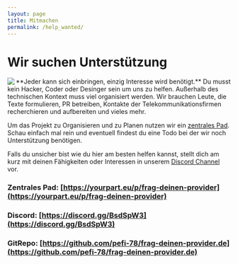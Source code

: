 ```yaml
---
layout: page
title: Mitmachen
permalink: /help_wanted/
---
```


# Wir suchen Unterstützung 
<img align="left" src="../images/logo/logo_color_96.png">
**Jeder kann sich einbringen, einzig Interesse wird benötigt.** Du musst kein Hacker, Coder oder Desinger sein um uns zu helfen. Außerhalb des technischen Kontext muss viel organisiert werden. Wir brauchen Leute, die Texte formulieren, PR betreiben, Kontakte der Telekommunikationsfirmen recherchieren und aufbereiten und vieles mehr.

Um das Projekt zu Organisieren und zu Planen nutzen wir ein [ zentrales Pad](https://github.com/pefi-78/frag-deinen-provider.de). Schau einfach mal rein und eventuell findest du eine Todo bei der wir noch Unterstützung benötigen.

Falls du unsicher bist wie du hier am besten helfen kannst, stellt dich am kurz mit deinen Fähigkeiten oder Interessen in unserem [Discord Channel](https://discord.gg/BsdSpW3) vor.

### Zentrales Pad: [https://yourpart.eu/p/frag-deinen-provider](https://yourpart.eu/p/frag-deinen-provider)

### Discord: [https://discord.gg/BsdSpW3](https://discord.gg/BsdSpW3)

### GitRepo: [https://github.com/pefi-78/frag-deinen-provider.de](https://github.com/pefi-78/frag-deinen-provider.de)


